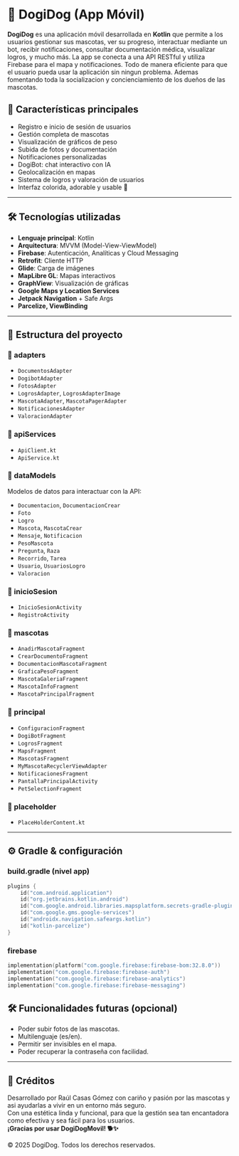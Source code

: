 # 🐾 DogiDog (App Móvil)

**DogiDog** es una aplicación móvil desarrollada en **Kotlin** que permite a los usuarios gestionar sus mascotas, ver su progreso, interactuar mediante un bot, recibir notificaciones, consultar documentación médica, visualizar logros, y mucho más. La app se conecta a una API RESTful y utiliza Firebase para el mapa y notificaciones. Todo de manera eficiente para que el usuario pueda usar la aplicación sin ningun problema. Ademas fomentando toda la socializacion y concienciamiento de los dueños de las mascotas.

## 📱 Características principales

- Registro e inicio de sesión de usuarios
- Gestión completa de mascotas
- Visualización de gráficos de peso
- Subida de fotos y documentación
- Notificaciones personalizadas
- DogiBot: chat interactivo con IA
- Geolocalización en mapas
- Sistema de logros y valoración de usuarios
- Interfaz colorida, adorable y usable 🩵

---

## 🛠️ Tecnologías utilizadas

- **Lenguaje principal**: Kotlin
- **Arquitectura**: MVVM (Model-View-ViewModel)
- **Firebase**: Autenticación, Analíticas y Cloud Messaging
- **Retrofit**: Cliente HTTP
- **Glide**: Carga de imágenes
- **MapLibre GL**: Mapas interactivos
- **GraphView**: Visualización de gráficas
- **Google Maps y Location Services**
- **Jetpack Navigation** + Safe Args
- **Parcelize, ViewBinding**

---

## 🧩 Estructura del proyecto

### 📁 adapters

- `DocumentosAdapter`
- `DogibotAdapter`
- `FotosAdapter`
- `LogrosAdapter`, `LogrosAdapterImage`
- `MascotaAdapter`, `MascotaPagerAdapter`
- `NotificacionesAdapter`
- `ValoracionAdapter`

### 📁 apiServices

- `ApiClient.kt`
- `ApiService.kt`

### 📁 dataModels

Modelos de datos para interactuar con la API:

- `Documentacion`, `DocumentacionCrear`
- `Foto`
- `Logro`
- `Mascota`, `MascotaCrear`
- `Mensaje`, `Notificacion`
- `PesoMascota`
- `Pregunta`, `Raza`
- `Recorrido`, `Tarea`
- `Usuario`, `UsuariosLogro`
- `Valoracion`

### 📁 inicioSesion

- `InicioSesionActivity`
- `RegistroActivity`

### 📁 mascotas

- `AnadirMascotaFragment`
- `CrearDocumentoFragment`
- `DocumentacionMascotaFragment`
- `GraficaPesoFragment`
- `MascotaGaleriaFragment`
- `MascotaInfoFragment`
- `MascotaPrincipalFragment`

### 📁 principal

- `ConfiguracionFragment`
- `DogiBotFragment`
- `LogrosFragment`
- `MapsFragment`
- `MascotasFragment`
- `MyMascotaRecyclerViewAdapter`
- `NotificacionesFragment`
- `PantallaPrincipalActivity`
- `PetSelectionFragment`

### 📁 placeholder

- `PlaceHolderContent.kt`

---

## ⚙️ Gradle & configuración

### build.gradle (nivel app)

```kotlin
plugins {
    id("com.android.application")
    id("org.jetbrains.kotlin.android")
    id("com.google.android.libraries.mapsplatform.secrets-gradle-plugin")
    id("com.google.gms.google-services")
    id("androidx.navigation.safeargs.kotlin")
    id("kotlin-parcelize")
}
```
### firebase

```kotlin
implementation(platform("com.google.firebase:firebase-bom:32.8.0"))
implementation("com.google.firebase:firebase-auth")
implementation("com.google.firebase:firebase-analytics")
implementation("com.google.firebase:firebase-messaging")
```

## 🛠️ Funcionalidades futuras (opcional)

- Poder subir fotos de las mascotas.
- Multilenguaje (es/en).
- Permitir ser invisibles en el mapa.
- Poder recuperar la contraseña con facilidad.
---

## 💖 Créditos

Desarrollado por Raúl Casas Gómez con cariño y pasión por las mascotas y asi ayudarlas a vivir en un entorno más seguro.  
Con una estética linda y funcional, para que la gestión sea tan encantadora como efectiva y sea fácil para los usuarios.  
**¡Gracias por usar DogiDogMovil! 🐕✨**

© 2025 DogiDog. Todos los derechos reservados.
 
